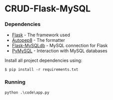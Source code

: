 # CRUD-Flask-MySQL

### Dependencies
* [Flask](https://flask.palletsprojects.com/) - The framework used
* [Autopep8](https://pypi.org/project/autopep8/) - The formatter
* [Flask-MySQLdb](https://flask-mysqldb.readthedocs.io/en/latest/) - MySQL connection for Flask
* [PyMySQL](https://pypi.org/project/PyMySQL/) - Interaction with MySQL databases

Install all project dependencies using:

```
$ pip install -r requirements.txt
```

### Running
 
```
python .\code\app.py
```
